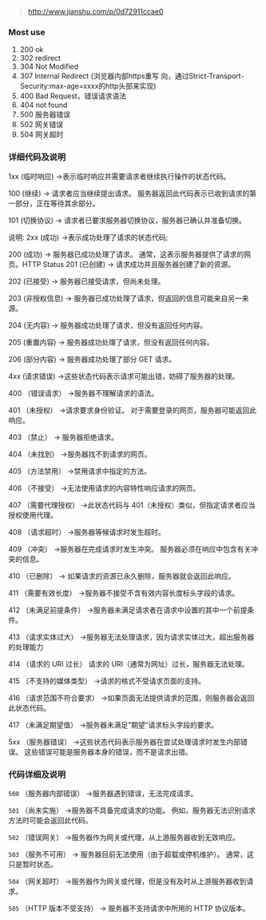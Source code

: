 
> http://www.jianshu.com/p/0d72911ccae0

### Most use
1. 200 ok
2. 302 redirect
3. 304 Not Modified
4. 307 Internal Redirect (浏览器内部https重写 向，通过Strict-Transport-Security:max-age=xxxx的http头部来实现)
4. 400 Bad Request，错误请求语法
5. 404 not found
6. 500 服务器错误
7. 502 网关错误
8. 504 网关超时

### 详细代码及说明
1xx (临时响应)
->表示临时响应并需要请求者继续执行操作的状态代码。

100 (继续)
-> 请求者应当继续提出请求。 服务器返回此代码表示已收到请求的第一部分，正在等待其余部分。

101 (切换协议)
-> 请求者已要求服务器切换协议，服务器已确认并准备切换。

说明:
2xx (成功)
->表示成功处理了请求的状态代码;

200 (成功)
-> 服务器已成功处理了请求。 通常，这表示服务器提供了请求的网页。HTTP Status 201 (已创建)
-> 请求成功并且服务器创建了新的资源。

202 (已接受)
-> 服务器已接受请求，但尚未处理。

203 (非授权信息)
-> 服务器已成功处理了请求，但返回的信息可能来自另一来源。

204 (无内容)
-> 服务器成功处理了请求，但没有返回任何内容。

205 (重置内容)
-> 服务器成功处理了请求，但没有返回任何内容。

206 (部分内容)
-> 服务器成功处理了部分 GET 请求。

4xx (请求错误)
->这些状态代码表示请求可能出错，妨碍了服务器的处理。

400 （错误请求）
->服务器不理解请求的语法。

401 （未授权）
->请求要求身份验证。
对于需要登录的网页，服务器可能返回此响应。

403 （禁止）
-> 服务器拒绝请求。

404 （未找到）
->服务器找不到请求的网页。

405 （方法禁用）
->禁用请求中指定的方法。

406 （不接受）
->无法使用请求的内容特性响应请求的网页。

407 （需要代理授权）
->此状态代码与 401（未授权）类似，但指定请求者应当授权使用代理。

408 （请求超时）
->服务器等候请求时发生超时。

409 （冲突）
->服务器在完成请求时发生冲突。 服务器必须在响应中包含有关冲突的信息。

410 （已删除）
-> 如果请求的资源已永久删除，服务器就会返回此响应。

411 （需要有效长度）
->服务器不接受不含有效内容长度标头字段的请求。

412 （未满足前提条件）
->服务器未满足请求者在请求中设置的其中一个前提条件。

413 （请求实体过大）
->服务器无法处理请求，因为请求实体过大，超出服务器的处理能力

414 （请求的 URI 过长） 
请求的 URI（通常为网址）过长，服务器无法处理。

415 （不支持的媒体类型）
->请求的格式不受请求页面的支持。

416 （请求范围不符合要求）
->如果页面无法提供请求的范围，则服务器会返回此状态代码。

417 （未满足期望值）
->服务器未满足”期望”请求标头字段的要求。

5xx （服务器错误）
->这些状态代码表示服务器在尝试处理请求时发生内部错误。 这些错误可能是服务器本身的错误，而不是请求出错。

### 代码详细及说明
`500` （服务器内部错误）
->服务器遇到错误，无法完成请求。

`501` （尚未实施）
->服务器不具备完成请求的功能。 例如，服务器无法识别请求方法时可能会返回此代码。

`502` （错误网关）
->服务器作为网关或代理，从上游服务器收到无效响应。

`503` （服务不可用）
-> 服务器目前无法使用（由于超载或停机维护）。 通常，这只是暂时状态。

`504` （网关超时）
->服务器作为网关或代理，但是没有及时从上游服务器收到请求。

`505` （HTTP 版本不受支持）
-> 服务器不支持请求中所用的 HTTP 协议版本。
